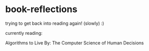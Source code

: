 # book-reflections
trying to get back into reading again! (slowly) :)

currently reading: 

Algorithms to Live By: The Computer Science of Human Decisions 
